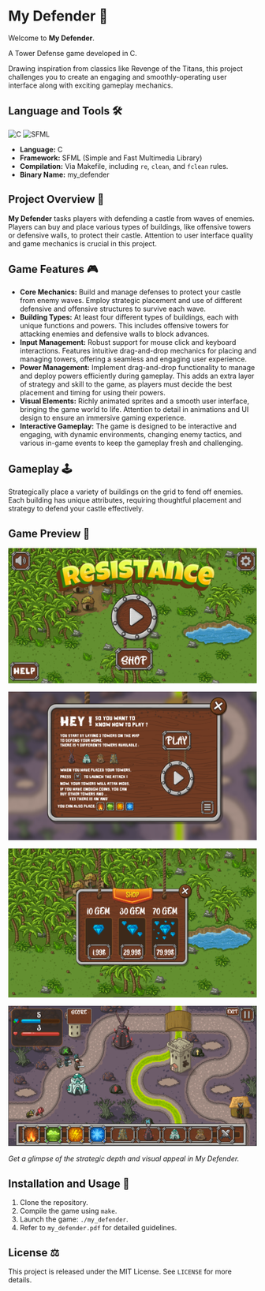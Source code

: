 # My Defender 🏰

Welcome to **My Defender**.

A Tower Defense game developed in C.

Drawing inspiration from classics like Revenge of the Titans, this project challenges you to create an engaging and smoothly-operating user interface along with exciting gameplay mechanics.

## Language and Tools 🛠️

![C](https://img.shields.io/badge/C-00599C?style=for-the-badge&logo=c&logoColor=white)
![SFML](https://img.shields.io/badge/SFML-8CC445?style=for-the-badge&logo=sfml&logoColor=white)

- **Language:** C
- **Framework:** SFML (Simple and Fast Multimedia Library)
- **Compilation:** Via Makefile, including `re`, `clean`, and `fclean` rules.
- **Binary Name:** my_defender

## Project Overview 🔎

**My Defender** tasks players with defending a castle from waves of enemies. Players can buy and place various types of buildings, like offensive towers or defensive walls, to protect their castle. Attention to user interface quality and game mechanics is crucial in this project.

## Game Features 🎮

- **Core Mechanics:** Build and manage defenses to protect your castle from enemy waves. Employ strategic placement and use of different defensive and offensive structures to survive each wave.
- **Building Types:** At least four different types of buildings, each with unique functions and powers. This includes offensive towers for attacking enemies and defensive walls to block advances.
- **Input Management:** Robust support for mouse click and keyboard interactions. Features intuitive drag-and-drop mechanics for placing and managing towers, offering a seamless and engaging user experience.
- **Power Management:** Implement drag-and-drop functionality to manage and deploy powers efficiently during gameplay. This adds an extra layer of strategy and skill to the game, as players must decide the best placement and timing for using their powers.
- **Visual Elements:** Richly animated sprites and a smooth user interface, bringing the game world to life. Attention to detail in animations and UI design to ensure an immersive gaming experience.
- **Interactive Gameplay:** The game is designed to be interactive and engaging, with dynamic environments, changing enemy tactics, and various in-game events to keep the gameplay fresh and challenging.

## Gameplay 🕹️

Strategically place a variety of buildings on the grid to fend off enemies. Each building has unique attributes, requiring thoughtful placement and strategy to defend your castle effectively.

## Game Preview 📸

![My Defender Gameplay](preview/defender1.png)

![My Defender Gameplay](preview/defender2.png)

![My Defender Gameplay](preview/defender3.png)

![My Defender Gameplay](preview/defender4.png)


*Get a glimpse of the strategic depth and visual appeal in My Defender.*

## Installation and Usage 💾

1. Clone the repository.
2. Compile the game using `make`.
3. Launch the game: `./my_defender`.
4. Refer to `my_defender.pdf` for detailed guidelines.

## License ⚖️

This project is released under the MIT License. See `LICENSE` for more details.
